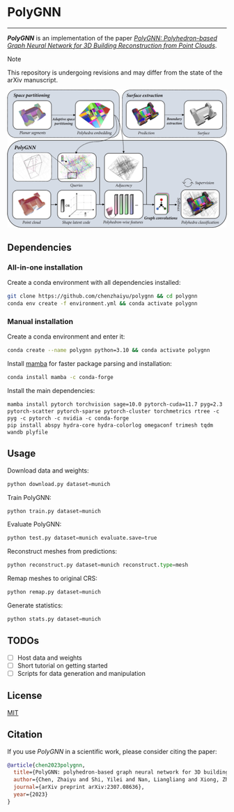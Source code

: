 # PolyGNN

-----------

***PolyGNN*** is an implementation of the paper [*PolyGNN: Polyhedron-based Graph Neural Network for 3D Building Reconstruction from Point Clouds*](https://arxiv.org/abs/2307.08636). 
> [!NOTE]  
> This repository is undergoing revisions and may differ from the state of the arXiv manuscript.

<p align="center">
<img src="https://raw.githubusercontent.com/chenzhaiyu/polygnn/master/docs/architecture.jpg" width="680"/>
</p>

## Dependencies

### All-in-one installation

Create a conda environment with all dependencies installed:

```bash
git clone https://github.com/chenzhaiyu/polygnn && cd polygnn
conda env create -f environment.yml && conda activate polygnn
```

### Manual installation

Create a conda environment and enter it:

```bash
conda create --name polygnn python=3.10 && conda activate polygnn
```

Install [mamba](https://github.com/mamba-org/mamba) for faster package parsing and installation:
```bash
conda install mamba -c conda-forge
```

Install the main dependencies:
```
mamba install pytorch torchvision sage=10.0 pytorch-cuda=11.7 pyg=2.3 pytorch-scatter pytorch-sparse pytorch-cluster torchmetrics rtree -c pyg -c pytorch -c nvidia -c conda-forge
pip install abspy hydra-core hydra-colorlog omegaconf trimesh tqdm wandb plyfile
```

## Usage

Download data and weights:
```python
python download.py dataset=munich
```

Train PolyGNN:
```python
python train.py dataset=munich
```

Evaluate PolyGNN:
```python
python test.py dataset=munich evaluate.save=true
```

Reconstruct meshes from predictions:
```python
python reconstruct.py dataset=munich reconstruct.type=mesh
```

Remap meshes to original CRS:
```python
python remap.py dataset=munich
```

Generate statistics:
```python
python stats.py dataset=munich
```

## TODOs

- [ ] Host data and weights
- [ ] Short tutorial on getting started
- [ ] Scripts for data generation and manipulation

## License

[MIT](https://raw.githubusercontent.com/chenzhaiyu/polygnn/main/LICENSE)


## Citation

If you use *PolyGNN* in a scientific work, please consider citing the paper:

```bibtex
@article{chen2023polygnn,
  title={PolyGNN: polyhedron-based graph neural network for 3D building reconstruction from point clouds},
  author={Chen, Zhaiyu and Shi, Yilei and Nan, Liangliang and Xiong, Zhitong and Zhu, Xiao Xiang},
  journal={arXiv preprint arXiv:2307.08636},
  year={2023}
}
```
